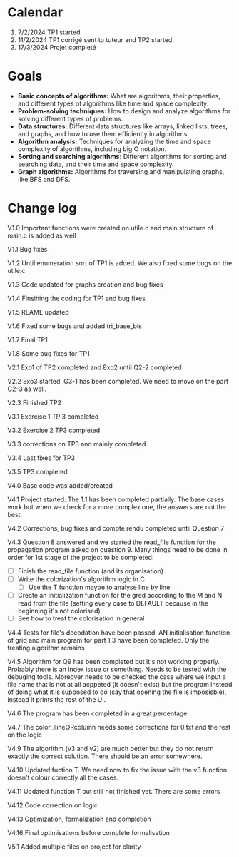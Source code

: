 # Calendar

1. 7/2/2024 TP1 started
2. 11/2/2024 TP1 corrigé sent to tuteur and TP2 started
3. 17/3/2024 Projet completé

# Goals

* **Basic concepts of algorithms:** What are algorithms, their properties, and different types of algorithms like time and space complexity.
* **Problem-solving techniques:** How to design and analyze algorithms for solving different types of problems.
* **Data structures:** Different data structures like arrays, linked lists, trees, and graphs, and how to use them efficiently in algorithms.
* **Algorithm analysis:** Techniques for analyzing the time and space complexity of algorithms, including big O notation.
* **Sorting and searching algorithms:** Different algorithms for sorting and searching data, and their time and space complexity.
* **Graph algorithms:** Algorithms for traversing and manipulating graphs, like BFS and DFS.

# Change log

V1.0 Important functions were created on utile.c and main structure of main.c is added as well

V1.1 Bug fixes

V1.2 Until enumeration sort of TP1 is added. We also fixed some bugs on the utile.c

V1.3 Code updated for graphs creation and bug fixes

V1.4 Finsihing the coding for TP1 and bug fixes

V1.5 REAME updated

V1.6 Fixed some bugs and added tri_base_bis

V1.7 Final TP1

V1.8 Some bug fixes for TP1

V2.1 Exo1 of TP2 completed and Exo2 until Q2-2 completed

V2.2 Exo3 started. G3-1 has been completed. We need to move on the part G2-3 as well.

V2.3 Finished TP2

V3.1 Exercise 1 TP 3 completed

V3.2 Exercise 2 TP3 completed

V3.3 corrections on TP3 and mainly completed

V3.4 Last fixes for TP3

V3.5 TP3 completed

V4.0 Base code was added/created

V4.1 Project started. The 1.1 has been completed partially. The base cases work but when we check for a more complex one, the answers are not the best.

V4.2 Corrections, bug fixes and compte rendu completed until Question 7

V4.3 Question 8 answered and we started the read_file function for the propagation program asked on question 9. Many things need to be done in order for 1st stage of the project to be completed:

* [ ] Finish the read_file function (and its organisation)
* [ ] Write the colorization's algorithm logic in C
  * [ ] Use the T function maybe to analyse line by line
* [ ] Create an initialization function for the gred according to the M and N read from the file (setting every case to DEFAULT because in the beginning it's not colorised)
* [ ] See how to treat the colorisation in general

V4.4 Tests for file's decodation have been passed. AN initialisation function of grid and main program for part 1.3 have been completed. Only the treating algorithm remains

V4.5 Algorithm for Q9 has been completed but it's not working properly. Probably there is an index issue or something. Needs to be tested with the debuging tools. Moreover needs to be checked the case where we input a file name that is not at all acppeted (it doesn't exist) but the program instead of doing what it is supposed to do (say that opening the file is imposisble), instead it prints the rest of the UI.

V4.6 The program has been completed in a great percentage

V4.7 The color_llineORcolumn needs some corrections for 0.txt and the rest on the logic

V4.9 The algorithm (v3 and v2) are much better but they do not return exactly the correct solution. There should be an error somewhere.

V4.10 Updated fuction T. We need now to fix the issue with the v3 function doesn't colour correctly all the cases.

V4.11 Updated function T but still not finished yet. There are some errors

V4.12 Code correction on logic

V4.13 Optimization, formalization and completion

V4.16 Final optimisations before complete formalisation

V5.1 Added multiple files on project for clarity
